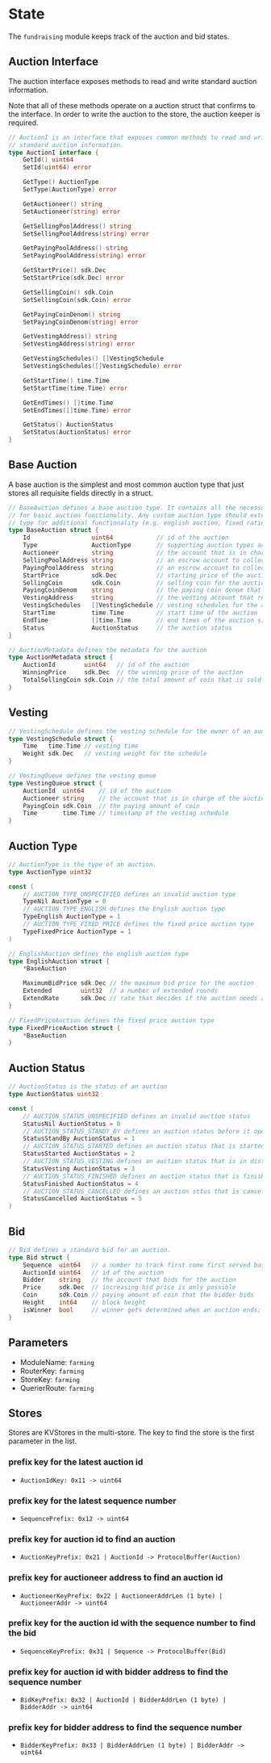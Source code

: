 <!-- order: 2 -->

# State

The `fundraising` module keeps track of the auction and bid states.

## Auction Interface

The auction interface exposes methods to read and write standard auction information.

Note that all of these methods operate on a auction struct that confirms to the interface. In order to write the auction to the store, the auction keeper is required.

```go
// AuctionI is an interface that exposes common methods to read and write
// standard auction information.
type AuctionI interface {
	GetId() uint64
	SetId(uint64) error

	GetType() AuctionType
	SetType(AuctionType) error

	GetAuctioneer() string
	SetAuctioneer(string) error

	GetSellingPoolAddress() string
	SetSellingPoolAddress(string) error

	GetPayingPoolAddress() string
	SetPayingPoolAddress(string) error

	GetStartPrice() sdk.Dec
	SetStartPrice(sdk.Dec) error

	GetSellingCoin() sdk.Coin
	SetSellingCoin(sdk.Coin) error

	GetPayingCoinDenom() string
	SetPayingCoinDenom(string) error

	GetVestingAddress() string
	SetVestingAddress(string) error

	GetVestingSchedules() []VestingSchedule
	SetVestingSchedules([]VestingSchedule) error

	GetStartTime() time.Time
	SetStartTime(time.Time) error

	GetEndTimes() []time.Time
	SetEndTimes([]time.Time) error

	GetStatus() AuctionStatus
	SetStatus(AuctionStatus) error
}
```

## Base Auction

A base auction is the simplest and most common auction type that just stores all requisite fields directly in a struct.

```go
// BaseAuction defines a base auction type. It contains all the necessary fields
// for basic auction functionality. Any custom auction type should extend this
// type for additional functionality (e.g. english auction, fixed ratio auction).
type BaseAuction struct {
	Id                 uint64            // id of the auction
	Type               AuctionType       // supporting auction types are english and fixed price
	Auctioneer         string            // the account that is in charge of the action
	SellingPoolAddress string            // an escrow account to collect selling tokens for the auction
	PayingPoolAddress  string            // an escrow account to collect paying tokens for the auction
	StartPrice         sdk.Dec           // starting price of the auction
	SellingCoin        sdk.Coin          // selling coin for the auction
	PayingCoinDenom    string            // the paying coin denom that bidders use to bid for
	VestingAddress     string            // the vesting account that releases the paying amount of coins based on the schedules
	VestingSchedules   []VestingSchedule // vesting schedules for the auction
	StartTime          time.Time         // start time of the auction
	EndTime            []time.Time       // end times of the auction since extended round(s) can occur
	Status             AuctionStatus     // the auction status
}

// AuctionMetadata defines the metadata for the auction
type AuctionMetadata struct {
	AuctionId        uint64   // id of the auction
	WinningPrice     sdk.Dec  // the winning price of the auction
	TotalSellingCoin sdk.Coin // the total amount of coin that is sold when the auction is finished
}
```

## Vesting

```go
// VestingSchedule defines the vesting schedule for the owner of an auction.
type VestingSchedule struct {
	Time   time.Time // vesting time
	Weight sdk.Dec   // vesting weight for the schedule
}

// VestingQueue defines the vesting queue 
type VestingQueue struct {
	AuctionId  uint64    // id of the auction
	Auctioneer string    // the account that is in charge of the auction
	PayingCoin sdk.Coin  // the paying amount of coin 
	Time       time.Time // timestamp of the vesting schedule
}
```


## Auction Type

```go
// AuctionType is the type of an auction.
type AuctionType uint32

const (
	// AUCTION_TYPE_UNSPECIFIED defines an invalid auction type
	TypeNil AuctionType = 0
	// AUCTION_TYPE_ENGLISH defines the English auction type
	TypeEnglish AuctionType = 1
	// AUCTION_TYPE_FIXED_PRICE defines the fixed price auction type
	TypeFixedPrice AuctionType = 1
)

// EnglishAuction defines the english auction type 
type EnglishAuction struct {
	*BaseAuction

	MaximumBidPrice sdk.Dec // the maximum bid price for the auction
	Extended        uint32  // a number of extended rounds
	ExtendRate      sdk.Dec // rate that decides if the auction needs another round
}

// FixedPriceAuction defines the fixed price auction type
type FixedPriceAuction struct {
	*BaseAuction
}
```

## Auction Status

```go
// AuctionStatus is the status of an auction
type AuctionStatus uint32

const (
	// AUCTION_STATUS_UNSPECIFIED defines an invalid auction status
	StatusNil AuctionStatus = 0
	// AUCTION_STATUS_STANDY_BY defines an auction status before it opens
	StatusStandBy AuctionStatus = 1
	// AUCTION_STATUS_STARTED defines an auction status that is started
	StatusStarted AuctionStatus = 2
	// AUCTION_STATUS_VESTING defines an auction status that is in distribution based on the vesting schedules
	StatusVesting AuctionStatus = 3
	// AUCTION_STATUS_FINISHED defines an auction status that is finished
	StatusFinished AuctionStatus = 4
	// AUCTION_STATUS_CANCELLED defines an auction sttus that is cancelled
	StatusCancelled AuctionStatus = 5
)
```

## Bid

```go
// Bid defines a standard bid for an auction.
type Bid struct {
	Sequence  uint64   // a number to track first come first served based auction type
	AuctionId uint64   // id of the auction
	Bidder    string   // the account that bids for the auction
	Price     sdk.Dec  // increasing bid price is only possible
	Coin      sdk.Coin // paying amount of coin that the bidder bids
	Height    int64    // block height
	isWinner  bool     // winner gets determined when an auction ends; default value is false
}
```

## Parameters

- ModuleName: `farming`
- RouterKey: `farming`
- StoreKey: `farming`
- QuerierRoute: `farming`

## Stores

Stores are KVStores in the multi-store. The key to find the store is the first parameter in the list.

### prefix key for the latest auction id

- `AuctionIdKey: 0x11 -> uint64`

### prefix key for the latest sequence number

- `SequencePrefix: 0x12 -> uint64`

### prefix key for auction id to find an auction

- `AuctionKeyPrefix: 0x21 | AuctionId -> ProtocolBuffer(Auction)`

### prefix key for auctioneer address to find an auction id

- `AuctioneerKeyPrefix: 0x22 | AuctioneerAddrLen (1 byte) | AuctioneerAddr -> uint64`

### prefix key for the auction id with the sequence number to find the bid

- `SequenceKeyPrefix: 0x31 | Sequence -> ProtocolBuffer(Bid)`

### prefix key for auction id with bidder address to find the sequence number

- `BidKeyPrefix: 0x32 | AuctionId | BidderAddrLen (1 byte) | BidderAddr -> uint64`

### prefix key for bidder address to find the sequence number

- `BidderKeyPrefix: 0x33 | BidderAddrLen (1 byte) | BidderAddr -> uint64`